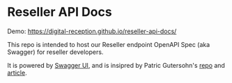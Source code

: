 # Reseller API Docs

Demo: https://digital-reception.github.io/reseller-api-docs/

This repo is intended to host our Reseller endpoint OpenAPI Spec (aka Swagger) for reseller developers.

It is powered by [Swagger UI](https://swagger.io/tools/swagger-ui/), and is insipred by Patric Gutersohn's [
repo](https://github.com/pguso/openapi-petstore-ui.github.io) and [article](https://pguso.medium.com/host-openapi-documentation-with-github-pages-ec16f75e9762).
